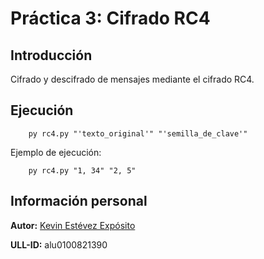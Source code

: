 # Práctica 3: Cifrado RC4

## Introducción

Cifrado y descifrado de mensajes mediante el cifrado RC4.

## Ejecución

~~~
    py rc4.py "'texto_original'" "'semilla_de_clave'"
~~~

Ejemplo de ejecución:

~~~
    py rc4.py "1, 34" "2, 5"
~~~

## Información personal

**Autor:** [Kevin Estévez Expósito](https://alu0100821390.github.io/)

**ULL-ID:** alu0100821390
